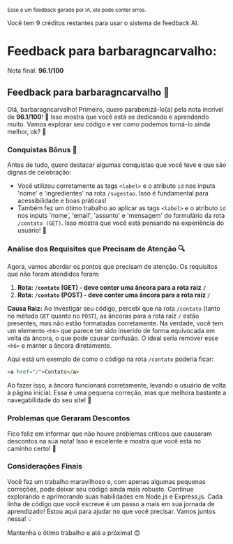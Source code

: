 <sup>Esse é um feedback gerado por IA, ele pode conter erros.</sup>

Você tem 9 créditos restantes para usar o sistema de feedback AI.

# Feedback para barbaragncarvalho:

Nota final: **96.1/100**

## Feedback para barbaragncarvalho 🚀

Olá, barbaragncarvalho! Primeiro, quero parabenizá-lo(a) pela nota incrível de **96.1/100**! 🎉 Isso mostra que você está se dedicando e aprendendo muito. Vamos explorar seu código e ver como podemos torná-lo ainda melhor, ok? 💪

### Conquistas Bônus 🎉
Antes de tudo, quero destacar algumas conquistas que você teve e que são dignas de celebração:
- Você utilizou corretamente as tags `<label>` e o atributo `id` nos inputs 'nome' e 'ingredientes' na rota `/sugestao`. Isso é fundamental para acessibilidade e boas práticas!
- Também fez um ótimo trabalho ao aplicar as tags `<label>` e o atributo `id` nos inputs 'nome', 'email', 'assunto' e 'mensagem' do formulário da rota `/contato (GET)`. Isso mostra que você está pensando na experiência do usuário! 👏

### Análise dos Requisitos que Precisam de Atenção 🔍
Agora, vamos abordar os pontos que precisam de atenção. Os requisitos que não foram atendidos foram:

1. **Rota: `/contato` (GET) - deve conter uma âncora para a rota raiz `/`**
2. **Rota: `/contato` (POST) - deve conter uma âncora para a rota raiz `/`**

**Causa Raiz:** Ao investigar seu código, percebi que na rota `/contato` (tanto no método `GET` quanto no `POST`), as âncoras para a rota raiz `/` estão presentes, mas não estão formatadas corretamente. Na verdade, você tem um elemento `<h6>` que parece ter sido inserido de forma equivocada em volta da âncora, o que pode causar confusão. O ideal seria remover esse `<h6>` e manter a âncora diretamente. 

Aqui está um exemplo de como o código na rota `/contato` poderia ficar:

```html
<a href="/">Contato</a>
```

Ao fazer isso, a âncora funcionará corretamente, levando o usuário de volta à página inicial. Essa é uma pequena correção, mas que melhora bastante a navegabilidade do seu site! 🚀

### Problemas que Geraram Descontos
Fico feliz em informar que não houve problemas críticos que causaram descontos na sua nota! Isso é excelente e mostra que você está no caminho certo! 🎊

### Considerações Finais
Você fez um trabalho maravilhoso e, com apenas algumas pequenas correções, pode deixar seu código ainda mais robusto. Continue explorando e aprimorando suas habilidades em Node.js e Express.js. Cada linha de código que você escreve é um passo a mais em sua jornada de aprendizado! Estou aqui para ajudar no que você precisar. Vamos juntos nessa! 💡

Mantenha o ótimo trabalho e até a próxima! 😊